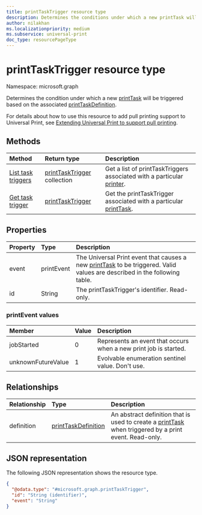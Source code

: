 ```yaml
---
title: printTaskTrigger resource type
description: Determines the conditions under which a new printTask will be executed based on the associated printTaskDefinition.
author: nilakhan
ms.localizationpriority: medium
ms.subservice: universal-print
doc_type: resourcePageType
---
```


# printTaskTrigger resource type

Namespace: microsoft.graph

Determines the condition under which a new [printTask](printtask.md) will be triggered based on the associated [printTaskDefinition](printtaskdefinition.md).

For details about how to use this resource to add pull printing support to Universal Print, see [Extending Universal Print to support pull printing](/graph/universal-print-concept-overview#extending-universal-print-to-support-pull-printing).

## Methods
|Method|Return type|Description|
|:---|:---|:---|
| [List task triggers](../api/printer-list-tasktriggers.md) | [printTaskTrigger](printtasktrigger.md) collection | Get a list of printTaskTriggers associated with a particular [printer](printer.md). |
| [Get task trigger](../api/printtasktrigger-get.md) | [printTaskTrigger](printtasktrigger.md) | Get the printTaskTrigger associated with a particular [printTask](printtask.md). |

## Properties
|Property|Type|Description|
|:---|:---|:---|
|event|printEvent|The Universal Print event that causes a new [printTask](printtask.md) to be triggered. Valid values are described in the following table.|
|id|String|The printTaskTrigger's identifier. Read-only.|


### printEvent values

|Member|Value|Description|
|:---|:---|:---|
|jobStarted|0|Represents an event that occurs when a new print job is started.|
|unknownFutureValue|1|Evolvable enumeration sentinel value. Don't use.|

## Relationships
|Relationship|Type|Description|
|:---|:---|:---|
|definition|[printTaskDefinition](printtaskdefinition.md)|An abstract definition that is used to create a [printTask](printtask.md) when triggered by a print event. Read-only.|

## JSON representation
The following JSON representation shows the resource type.
<!-- {
  "blockType": "resource",
  "keyProperty": "id",
  "@odata.type": "microsoft.graph.printTaskTrigger",
  "openType": false
}
-->
``` json
{
  "@odata.type": "#microsoft.graph.printTaskTrigger",
  "id": "String (identifier)",
  "event": "String"
}
```

